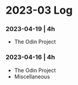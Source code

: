 # 2023-03 Log

### 2023-04-19 | 4h
- The Odin Project

### 2023-04-16 | 4h
- The Odin Project
- Miscellaneous

